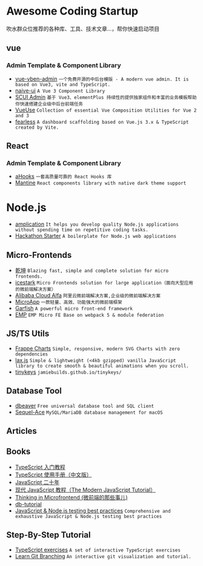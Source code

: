 # Awesome Coding Startup

吹水群众位推荐的各种库、工具、技术文章...，帮你快速启动项目

## vue

### Admin Template & Component Library

- [vue-vben-admin](https://github.com/vbenjs/vue-vben-admin) `一个免费开源的中后台模版 - A modern vue admin. It is based on Vue3, vite and TypeScript. `
- [naive-ui](https://github.com/TuSimple/naive-ui) `A Vue 3 Component Library`
- [SCUI Admin](https://lolicode.gitee.io/scui-doc/) `基于 Vue3、elementPlus 持续性的提供独家组件和丰富的业务模板帮助你快速搭建企业级中后台前端任务`
- [VueUse](https://github.com/vueuse/vueuse) `Collection of essential Vue Composition Utilities for Vue 2 and 3`
- [fearless](https://github.com/zce/fearless) `A dashboard scaffolding based on Vue.js 3.x & TypeScript created by Vite.`

## React

### Admin Template & Component Library

- [aHooks](https://ahooks.js.org/) `一套高质量可靠的 React Hooks 库`
- [Mantine](https://github.com/mantinedev/mantine) `React components library with native dark theme support`

# Node.js

- [amplication](https://github.com/amplication/amplication) `It helps you develop quality Node.js applications without spending time on repetitive coding tasks.`
- [Hackathon Starter](https://github.com/sahat/hackathon-starter) `A boilerplate for Node.js web applications`

## Micro-Frontends

- [乾坤](https://github.com/umijs/qiankun) `Blazing fast, simple and complete solution for micro frontends.`
- [icestark](https://github.com/ice-lab/icestark) `Micro Frontends solution for large application（面向大型应用的微前端解决方案）`
- [Alibaba Cloud Alfa](https://github.com/aliyun/alibabacloud-alfa) `阿里云微前端解决方案,企业级的微前端解决方案`
- [MicroApp](https://github.com/micro-zoe/micro-app) `一款轻量、高效、功能强大的微前端框架`
- [Garfish](https://github.com/modern-js-dev/garfish) `A powerful micro front-end framework`
- [EMP](https://github.com/efoxTeam/emp) `EMP Micro FE Base on webpack 5 & module federation`

## JS/TS Utils

- [Frappe Charts](https://github.com/frappe/charts) `Simple, responsive, modern SVG Charts with zero dependencies`
- [lax.js](https://github.com/alexfoxy/lax.js) `Simple & lightweight (<4kb gzipped) vanilla JavaScript library to create smooth & beautiful animations when you scroll.`
- [tinykeys](https://github.com/jamiebuilds/tinykeys) `jamiebuilds.github.io/tinykeys/`

## Database Tool

- [dbeaver](https://github.com/dbeaver/dbeaver) `Free universal database tool and SQL client`
- [Sequel-Ace](https://github.com/Sequel-Ace/Sequel-Ace) `MySQL/MariaDB database management for macOS`

## Articles

## Books

- [TypeScript 入门教程](https://github.com/xcatliu/typescript-tutorial)
- [TypeScript 使用手册（中文版）](https://github.com/zhongsp/TypeScript)
- [JavaScript 二十年](https://github.com/doodlewind/jshistory-cn)
- [现代 JavaScript 教程（The Modern JavaScript Tutorial）](https://github.com/javascript-tutorial/zh.javascript.info)
- [Thinking in Microfrontend (微前端的那些事儿)](https://github.com/phodal/microfrontends)
- [db-tutorial](https://github.com/dunwu/db-tutorial)
- [JavaScript & Node.js testing best practices](https://github.com/goldbergyoni/javascript-testing-best-practices) `Comprehensive and exhaustive JavaScript & Node.js testing best practices`

## Step-By-Step Tutorial

- [TypeScript exercises](https://typescript-exercises.github.io/) `A set of interactive TypeScript exercises`
- [Learn Git Branching](https://learngitbranching.js.org/) `An interactive git visualization and tutorial.`
